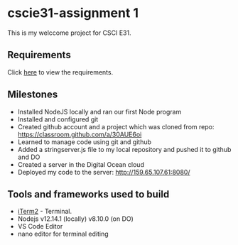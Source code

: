 # cscie31-assignment 1
This is my welccome project for CSCI E31.

## Requirements
Click [here](https://canvas.harvard.edu/courses/69636/assignments/329803?module_item_id=600244) to view the requirements.

## Milestones
* Installed NodeJS locally and ran our first Node program
* Installed and configured git
* Created github account and a project which was cloned from repo: https://classroom.github.com/a/30AUE6oi
* Learned to manage code using git and github
* Added a stringserver.js file to my local repository and pushed it to github and DO
* Created a server in the Digital Ocean cloud
* Deployed my code to the server: http://159.65.107.61:8080/

## Tools and frameworks used to build

* [iTerm2](https://www.iterm2.com/) - Terminal.
* Nodejs v12.14.1 (locally) v8.10.0 (on DO)
* VS Code Editor
* nano editor for terminal editing